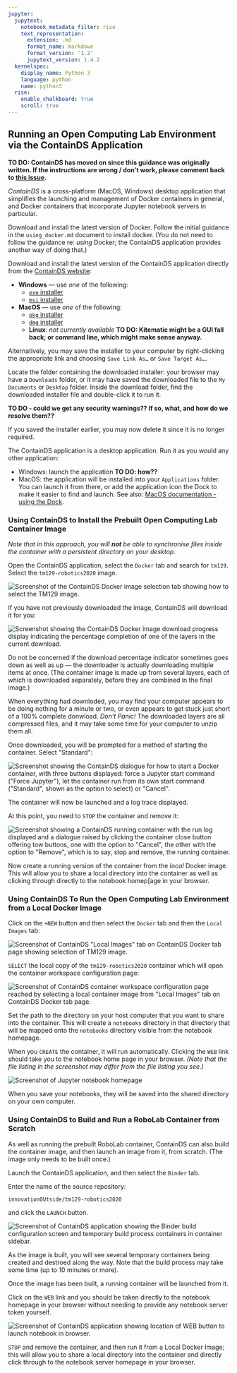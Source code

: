 ```yaml
---
jupyter:
  jupytext:
    notebook_metadata_filter: rise
    text_representation:
      extension: .md
      format_name: markdown
      format_version: '1.2'
      jupytext_version: 1.4.2
  kernelspec:
    display_name: Python 3
    language: python
    name: python3
  rise:
    enable_chalkboard: true
    scroll: true
---
```


## Running an Open Computing Lab Environment via the ContainDS Application

__TO DO: ContainDS has moved on since this guidance was originally written. If the instructions are wrong / don't work, please comment back to [this issue](https://github.com/innovationOUtside/tm129-robotics2020/issues/6).__

*ContainDS* is a cross-platform (MacOS, Windows) desktop application that simplifies the launching and management of Docker containers in general, and Docker containers that incorporate Jupyter notebook servers in particular.

Download and install the latest version of Docker. Follow the initial guidance in the `using_docker.md` document to install docker. (You do not need to follow the guidance re: *using* Docker; the ContainDS application provides another way of doing that.)

Download and install the latest version of the ContainDS application directly from the [ContainDS website](https://containds.com/):

- __Windows__ — use *one* of the following:
  - [`exe` installer](http://containdsreleases.s3-website.us-east-2.amazonaws.com/latest/exe)
  - [`msi` installer](http://containdsreleases.s3-website.us-east-2.amazonaws.com/latest/msi)
- __MacOS__ — use *one* of the following:
  - [`pkg` installer](http://containdsreleases.s3-website.us-east-2.amazonaws.com/latest/pkg)
  - [`dmg` installer](`http://containdsreleases.s3-website.us-east-2.amazonaws.com/latest/dmg`) 
  - __Linux__: *not currently available* __TO DO: Kitematic might be a GUI fall back; or command line, which might make sense anyway.__

Alternatively, you may save the installer to your computer by right-clicking the appropriate link and choosing `Save Link As…` or `Save Target As…`.

Locate the folder containing the downloaded installer: your browser may have a `Downloads` folder, or it may have saved the downloaded file to the `My Documents` or `Desktop` folder. Inside the download folder, find the downloaded installer file and double-click it to run it.

__TO DO - could we get any security warnings?? If so, what, and how do we resolve them??__

If you saved the installer earlier, you may now delete it since it is no longer required.

The ContainDS application is a desktop application. Run it as you would any other application:

- Windows: launch the application __TO DO: how??__
- MacOS: the application will be installed into your `Applications` folder. You can launch it from there, or add the application icon the Dock to make it easier to find and launch. See also: [MacOS documentation - using the Dock](https://support.apple.com/en-gb/guide/mac-help/mh35859/mac).


### Using ContainDS to Install the Prebuilt Open Computing Lab Container Image

*Note that in this approach, you will __not__ be able to synchronise files inside the container with a persistent directory on your desktop.*

Open the ContainDS application, select the `Docker` tab and search for `tm129`. Select the `tm129-robotics2020` image.

![Screenshot of the ContainDS Docker image selection tab showing how to select the TM129 image.](./images/00_01_ContainDS_tm129_download.png)

If you have not previously downloaded the image, ContainDS will download it for you:

![Screenshot showing the ContainDS Docker image download progress display indicating the percentage completion of one of the layers in the current download.](./images/00_01_ContainDS_tm129_downloading.png)

Do not be concerned if the download percentage indicator sometimes goes down as well as up — the downloader is actually downloading multiple items at once. (The container image is made up from several layers, each of which is downloaded separately, before they are combined in the final image.)

When everything had downloded, you may find your computer appears to be doing nothing for a minute or two, or even appears to get stuck just short of a 100% complete donwload. *Don't Panic!* The downloaded layers are all compressed files, and it may take some time for your computer to unzip them all.

Once downloaded, you will be prompted for a method of starting the container. Select "Standard":

![Screenshot showing the ContainDS dialogue for how to start a Docker container, with three buttons displayed: force a Jupyter start command ("Force Jupyter"), let the container run from its own start command ("Standard", shown as the option to select) or "Cancel".](./images/00_01_ContainDS_standard_run.png)

The container will now be launched and a log trace displayed.

At this point, you need to `STOP` the container and remove it:

![Screenshot showing a ContainDS running container with the run log displayed and a dialogue raised by clicking the container close button offering tow buttons, one with the option to "Cancel", the other with the option to "Remove", which is to say, stop and remove, the running container.](./images/00_01_containds_stopRemove.png)

Now create a running version of the container from the *local* Docker image. This will allow you to share a local directory into the container as well as clicking through directly to the notebook homep[age in your browser.


### Using ContainDS To Run the Open Computing Lab Environment from a Local Docker Image

Click on the `+NEW` button and then select the `Docker` tab and then the `Local Images` tab:

![Screenshot of ContainDS "Local Images" tab on ContainDS Docker tab page showing selection of TM129 image.](./images/00_01_ContainDS_local.png)

`SELECT` the local copy of the `tm129-robotics2020` container which will open the container workspace configuration page:

![Screenshot of ContainDS container workspace configuration page reached by selecting a local container image from "Local Images" tab on ContainDS Docker tab page.](./images/00_01_local_workspace.png)

Set the path to the directory on your host computer that you want to share into the container. This will create a `notebooks` directory in that directory that will be mapped onto the `notebooks` directory visible from the notebook homepage.

When you `CREATE` the container, it will run automatically. Clicking the `WEB` link should take you to the notebook home page in your browser. *(Note that the file listing in the screenshot may differ from the file listing you see.)*

![Screenshot of Jupyter notebook homepage](./images/00_01_simple_nb_home.png)

When you save your notebooks, they will be saved into the shared directory on your own computer.


### Using ContainDS to Build and Run a RoboLab Container from Scratch

As well as running the prebuilt RoboLab container, ContainDS can also build the container image, and then launch an image from it, from scratch. (The image only needs to be built once.)

Launch the ContainDS application, and then select the `Binder` tab.

Enter the name of the source repository:

`innovationOUtside/tm129-robotics2020`

and click the `LAUNCH` button.

![Screenshot of ContainDS application showing the Binder build configuration screen and temporary build process containers in container sidebar.](./images/00_01_ContainDS_binderhub.png)

As the image is built, you will see several temporary containers being created and destroed along the way. Note that the build process may take some time (up to 10 minutes or more).

Once the image has been built, a running container will be launched from it.

Click on the `WEB` link and you should be taken directly to the notebook homepage in your browser without needing to provide any notebook server token yourself.

![Screenshot of ContainDS application showing location of WEB button to launch notebook in browser.](./images/00_01_containds_built_container.png)

`STOP` and remove the container, and then run it from a Local Docker Image; this will allow you to share a local directory into the container and directly click through to the notebook server homepage in your browser. 
